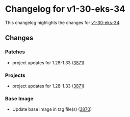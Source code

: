 # Changelog for v1-30-eks-34

This changelog highlights the changes for [v1-30-eks-34](https://github.com/aws/eks-distro/tree/v1-30-eks-34).

## Changes

### Patches
* project updates for 1.28-1.33 ([3871](https://github.com/aws/eks-distro/pull/3871))

### Projects
* project updates for 1.28-1.33 ([3871](https://github.com/aws/eks-distro/pull/3871))

### Base Image
* Update base image in tag file(s) ([3870](https://github.com/aws/eks-distro/pull/3870))


